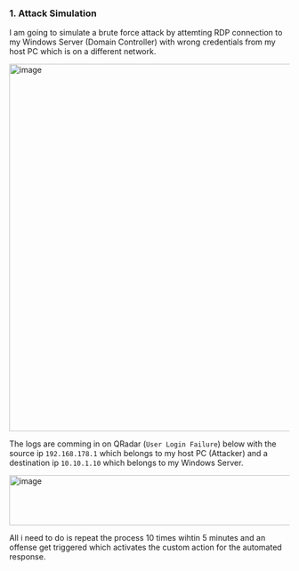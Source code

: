### 1. Attack Simulation

I am going to simulate a brute force attack by attemting RDP connection to my Windows Server (Domain Controller) with wrong credentials from my host PC which is on a different network. 

<img width="572" height="661" alt="image" src="https://github.com/user-attachments/assets/b8cce01f-26f2-4d74-bfc8-03f12d350335" />

The logs are comming in on QRadar (`User Login Failure`) below with the source ip `192.168.178.1` which belongs to my host PC (Attacker) and a destination ip `10.10.1.10` which belongs to my Windows Server.

<img width="1819" height="90" alt="image" src="https://github.com/user-attachments/assets/93956a78-bb99-436d-b24a-f884ace6f610" />

All i need to do is repeat the process 10 times wihtin 5 minutes and an offense get triggered which activates the custom action for the automated response.


